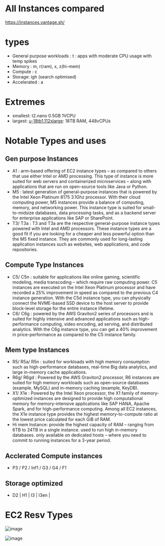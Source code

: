 # All Instances compared
https://instances.vantage.sh/

# types
- General purpose workloads : t : apps with moderate CPU usage with temp spikes
- Memory : m, r(ram), x, z(hi-mem)
- Compute : c
- Storage: igh (search optimised)
- Accelerated : a

# Extremes
- smallest: t2.nano 0.5GB 1VCPU
- largest: [u-18tb1.112xlarge](https://instances.vantage.sh/aws/ec2/u-18tb1.112xlarge?region=us-east-1&os=dedicated&cost_duration=annually&reserved_term=Standard.allUpfront): 18TB RAM, 448vCPUs



# Notable Types and uses
## Gen purpose Instances
- A1 : arm-based offering of EC2 instance types – as compared to others that use either Intel or AMD processing. This type of instance is more suited for web servers and containerized microservices – along with applications that are run on open-source tools like Java or Python.
- M5 : latest generation of general-purpose instances that is powered by the Intel Xeon Platinum 8175 3.1Ghz processor. With their cloud computing power, M5 instances provide a balance of computing, memory, and networking power. This instance type is suited for small-to-midsize databases, data processing tasks, and as a backend server for enterprise applications like SAP or SharePoint.
- T3/ T3a : T3 and T3a are the respective general-purpose instance types powered with Intel and AMD processors. These instance types are a good fit if you are looking for a cheaper and less powerful option than the M5 fixed instance. They are commonly used for long-lasting application instances such as websites, web applications, and code repositories.

## Compute Type Instances
- C5/ C5n :  suitable for applications like online gaming, scientific modeling, media transcoding – which require raw computing power. C5 instances are executed on the Intel Xeon Platinum processor and have recorded a 25% improvement in speed as compared to the previous C4 instance generation. With the C5d instance type, you can physically connect the NVME-based SSD device to the host server to provide block-level storage for the entire instance lifetime.
- C6/ C6g : powered by the AWS Graviton2 series of processors and is suited for highly intensive and advanced applications such as high-performance computing, video encoding, ad serving, and distributed analytics. With the C6g instance type, you can get a 40% improvement in price-performance as compared to the C5 instance family.

## Mem type Instances
- R5/ R5a/ R5n : suited for workloads with high memory consumption such as high-performance databases, real-time Big data analytics, and large in-memory cache applications.
- R6g/ R6gd : Powered by the AWS Graviton2 processor, R6 instances are suited for high memory workloads such as open-source databases (example, MySQL) and in-memory caching (example, KeyDB).
- X1/ X1e : Powered by the Intel Xeon processor, the X1 family of memory-optimized instances are designed to provide high computational memory for memory-intensive applications like SAP HANA, Apache Spark, and for high-performance computing. Among all EC2 instances, the X1e instance type provides the highest memory-to-compute ratio at the lowest price calculated for each GiB of RAM.
- Hi mem Instance: provide the highest capacity of RAM – ranging from 6TB to 24TB in a single instance.  used to run high in-memory databases. only available on dedicated hosts – where you need to commit to running instances for a 3-year period.

## Acclerated Compute instances
- P3 / P2 / Inf1 / G3 / G4 / F1

## Storage optimized
- D2 | H1 | I3 | I3en | 

# EC2 Resv Types
![image](https://user-images.githubusercontent.com/466385/233819646-f008edf8-4e15-4f27-8408-436175da1a7e.png)

![image](https://user-images.githubusercontent.com/466385/233818798-3c13e734-5f2e-48e2-85b5-3ef48d0fc3b9.png)
